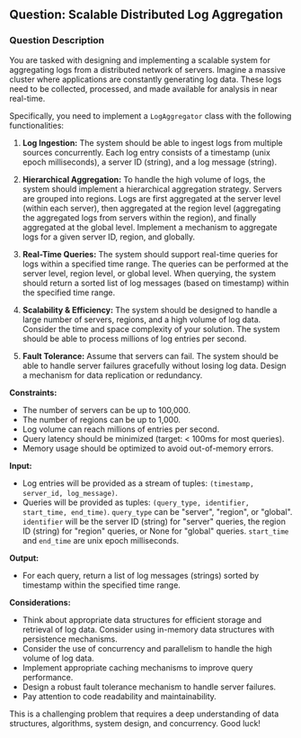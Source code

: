 ## Question: Scalable Distributed Log Aggregation

### Question Description

You are tasked with designing and implementing a scalable system for aggregating logs from a distributed network of servers. Imagine a massive cluster where applications are constantly generating log data. These logs need to be collected, processed, and made available for analysis in near real-time.

Specifically, you need to implement a `LogAggregator` class with the following functionalities:

1.  **Log Ingestion:** The system should be able to ingest logs from multiple sources concurrently. Each log entry consists of a timestamp (unix epoch milliseconds), a server ID (string), and a log message (string).

2.  **Hierarchical Aggregation:** To handle the high volume of logs, the system should implement a hierarchical aggregation strategy. Servers are grouped into regions. Logs are first aggregated at the server level (within each server), then aggregated at the region level (aggregating the aggregated logs from servers within the region), and finally aggregated at the global level. Implement a mechanism to aggregate logs for a given server ID, region, and globally.

3.  **Real-Time Queries:** The system should support real-time queries for logs within a specified time range. The queries can be performed at the server level, region level, or global level. When querying, the system should return a sorted list of log messages (based on timestamp) within the specified time range.

4.  **Scalability & Efficiency:** The system should be designed to handle a large number of servers, regions, and a high volume of log data. Consider the time and space complexity of your solution. The system should be able to process millions of log entries per second.

5.  **Fault Tolerance:** Assume that servers can fail. The system should be able to handle server failures gracefully without losing log data. Design a mechanism for data replication or redundancy.

**Constraints:**

*   The number of servers can be up to 100,000.
*   The number of regions can be up to 1,000.
*   Log volume can reach millions of entries per second.
*   Query latency should be minimized (target: < 100ms for most queries).
*   Memory usage should be optimized to avoid out-of-memory errors.

**Input:**

*   Log entries will be provided as a stream of tuples: `(timestamp, server_id, log_message)`.
*   Queries will be provided as tuples: `(query_type, identifier, start_time, end_time)`. `query_type` can be "server", "region", or "global". `identifier` will be the server ID (string) for "server" queries, the region ID (string) for "region" queries, or None for "global" queries. `start_time` and `end_time` are unix epoch milliseconds.

**Output:**

*   For each query, return a list of log messages (strings) sorted by timestamp within the specified time range.

**Considerations:**

*   Think about appropriate data structures for efficient storage and retrieval of log data. Consider using in-memory data structures with persistence mechanisms.
*   Consider the use of concurrency and parallelism to handle the high volume of log data.
*   Implement appropriate caching mechanisms to improve query performance.
*   Design a robust fault tolerance mechanism to handle server failures.
*   Pay attention to code readability and maintainability.

This is a challenging problem that requires a deep understanding of data structures, algorithms, system design, and concurrency. Good luck!
